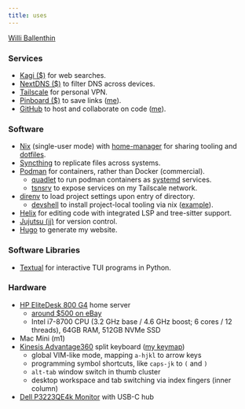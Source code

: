 ```yaml
---
title: uses
---
```


<style>
main {
  padding: 0 !important;
}

#content {
  margin-top: 0 !important;
}

</style>


<nav>
<span class="breadcrumbs">
  <a href="../" id="site-name" class="breadcrumb">Willi Ballenthin</a>
</span>
</nav>

### Services

  - [Kagi ($)](https://kagi.com/) for web searches.
  - [NextDNS ($)](https://nextdns.io) to filter DNS across devices.
  - [Tailscale](https://tailscale.com/) for personal VPN.
  - [Pinboard ($)](https://pinboard.in) to save links ([me](https://pinboard.in/u:williballenthin)).
  - [GitHub](https://github.com) to host and collaborate on code ([me](https://github.com/williballenthin/)).

### Software

  - [Nix](https://nixos.org/) (single-user mode) with [home-manager](https://nix-community.github.io/home-manager/) for sharing tooling and [dotfiles](https://github.com/williballenthin/dotfiles/tree/flake).
  - [Syncthing](https://syncthing.net/) to replicate files across systems.
  - [Podman](https://podman.io/) for containers, rather than Docker (commercial).
    - [quadlet](https://docs.podman.io/en/latest/markdown/podman-systemd.unit.5.html) to run podman containers as [systemd](https://github.com/systemd/systemd) services.
    - [tsnsrv](https://github.com/boinkor-net/tsnsrv) to expose services on my Tailscale network.
  - [direnv](https://direnv.net/) to load project settings upon entry of directory.
    - [devshell](https://github.com/numtide/devshell) to install project-local tooling via nix ([example](https://github.com/williballenthin/dotfiles/blob/flake/nix/profiles/python/devshell.toml)).
  - [Helix](https://helix-editor.com/) for editing code with integrated LSP and tree-sitter support.
  - [Jujutsu (jj)](https://martinvonz.github.io/jj/latest/) for version control.
  - [Hugo](https://gohugo.io/) to generate my website.

### Software Libraries
  
  - [Textual](https://github.com/Textualize/textual) for interactive TUI programs in Python.

### Hardware

  - [HP EliteDesk 800 G4](https://www.servethehome.com/hp-elitedesk-800-g4-mini-tinyminimicro-guide-review/) home server
    - [around $500 on eBay](https://www.ebay.com/sch/i.html?_nkw="HP+EliteDesk+800+G4")
    - Intel i7-8700 CPU (3.2 GHz base / 4.6 GHz boost; 6 cores / 12 threads), 64GB RAM, 512GB NVMe SSD
  - Mac Mini (m1)
  - [Kinesis Advantage360](https://kinesis-ergo.com/keyboards/advantage360/) split keyboard ([my keymap](https://github.com/williballenthin/Adv360-Pro-ZMK/blob/V2.0/config/adv360.keymap))
    - global VIM-like mode, mapping `a-hjkl` to arrow keys
    - programming symbol shortcuts, like `caps-jk` to `(` and `)`
    - `alt-tab` window switch in thumb cluster
    - desktop workspace and tab switching via index fingers (inner column)
  - [Dell P3223QE4k Monitor](https://www.dell.com/en-us/shop/dell-32-monitor-p3223qe/apd/) with USB-C hub


